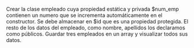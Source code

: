 Crear la clase empleado cuya propiedad estática y privada  $num_emp  contienen un numero  que se incrementa automáticamente en el constructor.
Se debe almacenar en $id que es una propiedad protegida.
El resto de los datos del empleado, como nombre, apellidos los declaramos como públicos.
Guardar tres  empleados en un array y visualizar todos sus datos.
